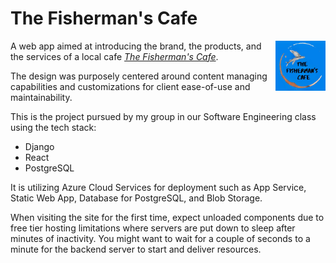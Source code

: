 # The Fisherman's Cafe

<img src="cafe/media/logo/tfcafe_logo.png" width="80" height="80" alt="The Fisherman's Cafe Logo" align="right" />

A web app aimed at introducing the brand, the products, and the services of a local cafe [*The Fisherman's Cafe*](https://thefishermanscafe.info).

The design was purposely centered around content managing capabilities and customizations for client ease-of-use and maintainability.

This is the project pursued by my group in our Software Engineering class using the tech stack: 
- Django 
- React
- PostgreSQL

It is utilizing Azure Cloud Services for deployment such as App Service, Static Web App, Database for PostgreSQL, and Blob Storage.

When visiting the site for the first time, expect unloaded components due to free tier hosting limitations where servers are put down to sleep after minutes of inactivity. You might want to wait for a couple of seconds to a minute for the backend server to start and deliver resources.

